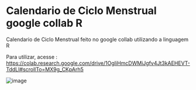 # Calendario de Ciclo Menstrual google collab R
Calendario de Ciclo Menstrual feito no google collab utilizando a linguagem R  

Para utilizar, acesse : https://colab.research.google.com/drive/1OgIiHmcDWMiJgfv4Jt3kAEHEVT-TddLI#scrollTo=MX9g_CKpArh5  


![image](https://user-images.githubusercontent.com/50224653/215962304-17a6e29f-88b5-44e8-981e-eb91130f4dba.png)

